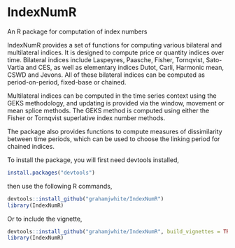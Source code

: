 # IndexNumR
An R package for computation of index numbers

IndexNumR provides a set of functions for computing various bilateral and multilateral indices. It is designed to compute price or quantity indices over time. Bilateral indices include Laspeyres, Paasche, Fisher, Tornqvist, Sato-Vartia and CES, as well as elementary indices Dutot, Carli, Harmonic mean, CSWD and Jevons. All of these bilateral indices can be computed as period-on-period, fixed-base or chained. 

Multilateral indices can be computed in the time series context using the GEKS methodology, and updating is provided via the window, movement or mean splice methods. The GEKS method is computed using either the Fisher or Tornqvist superlative index number methods.

The package also provides functions to compute measures of dissimilarity between time periods, which can be used to choose the linking period for chained indices. 

To install the package, you will first need devtools installed,
```R
install.packages("devtools")
```
then use the following R commands, 

```R
devtools::install_github("grahamjwhite/IndexNumR")  
library(IndexNumR)  
```
Or to include the vignette,
```R
devtools::install_github("grahamjwhite/IndexNumR", build_vignettes = TRUE)  
library(IndexNumR) 
```

